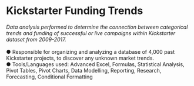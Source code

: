 # Kickstarter Funding Trends

*Data analysis performed to determine the connection between categorical trends and funding of successful or live campaigns within Kickstarter dataset from 2009-2017.*
<BR>
<BR>
●	Responsible for organizing and analyzing a database of 4,000 past Kickstarter projects, to discover any unknown market trends.<BR>
●	Tools/Languages used: Advanced Excel, Formulas, Statistical Analysis, Pivot Tables, Pivot Charts, Data Modelling, Reporting, Research, Forecasting, Conditional Formatting
